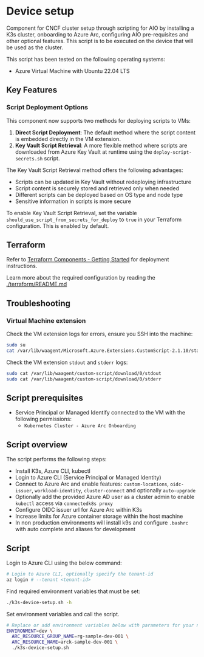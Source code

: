 # Device setup

Component for CNCF cluster setup through scripting for AIO by installing a K3s cluster, onboarding to Azure
Arc, configuring AIO pre-requisites and other optional features. This script is to be executed on the device that will
be used as the cluster.

This script has been tested on the following operating systems:

- Azure Virtual Machine with Ubuntu 22.04 LTS

## Key Features

### Script Deployment Options

This component now supports two methods for deploying scripts to VMs:

1. **Direct Script Deployment**: The default method where the script content is embedded directly in the VM extension.
2. **Key Vault Script Retrieval**: A more flexible method where scripts are downloaded from Azure Key Vault at runtime using the `deploy-script-secrets.sh` script.

The Key Vault Script Retrieval method offers the following advantages:

- Scripts can be updated in Key Vault without redeploying infrastructure
- Script content is securely stored and retrieved only when needed
- Different scripts can be deployed based on OS type and node type
- Sensitive information in scripts is more secure

To enable Key Vault Script Retrieval, set the variable `should_use_script_from_secrets_for_deploy` to `true` in your Terraform configuration. This is enabled by default.

## Terraform

Refer to [Terraform Components - Getting Started](../README.md#terraform-components---getting-started) for
deployment instructions.

Learn more about the required configuration by reading the [./terraform/README.md](./terraform/README.md)

## Troubleshooting

### Virtual Machine extension

Check the VM extension logs for errors, ensure you SSH into the machine:

```sh
sudo su
cat /var/lib/waagent/Microsoft.Azure.Extensions.CustomScript-2.1.10/status/0.status
```

Check the VM extension `stdout` and `stderr` logs:

```sh
sudo cat /var/lib/waagent/custom-script/download/0/stdout
sudo cat /var/lib/waagent/custom-script/download/0/stderr
```

## Script prerequisites

- Service Principal or Managed Identify connected to the VM with the following permissions:
  - `Kubernetes Cluster - Azure Arc Onboarding`

## Script overview

The script performs the following steps:

- Install K3s, Azure CLI, kubectl
- Login to Azure CLI (Service Principal or Managed Identity)
- Connect to Azure Arc and enable features: `custom-locations`, `oidc-issuer`, `workload-identity`, `cluster-connect` and optionally `auto-upgrade`
- Optionally add the provided Azure AD user as a cluster admin to enable `kubectl` access via `connectedk8s proxy`
- Configure OIDC issuer url for Azure Arc within K3s
- Increase limits for Azure container storage within the host machine
- In non production environments will install k9s and configure `.bashrc` with auto complete and aliases for development

## Script

Login to Azure CLI using the below command:

```sh
# Login to Azure CLI, optionally specify the tenant-id
az login # --tenant <tenant-id>
```

Find required environment variables that must be set:

```sh
./k3s-device-setup.sh -h
```

Set environment variables and call the script.

```sh
# Replace or add environment variables below with parameters for your need.
ENVIRONMENT=dev \
  ARC_RESOURCE_GROUP_NAME=rg-sample-dev-001 \
  ARC_RESOURCE_NAME=arck-sample-dev-001 \
  ./k3s-device-setup.sh
```
